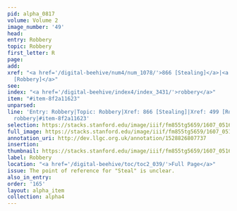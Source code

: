 ```yaml
---
pid: alpha_0817
volume: Volume 2
image_number: '49'
head:
entry: Robbery
topic: Robbery
first_letter: R
page:
add:
xref: "<a href='/digital-beehive/num4/num_1078/'>866 [Stealing]</a>|<a href='/digital-beehive/num2/num_0628/'>499
  [Robbery]</a>"
see:
index: "<a href='/digital-beehive/index4/index_3431/'>robbery</a>"
item: "#item-8f2a11623"
unparsed:
line: 'Entry: Robbery|Topic: Robbery|Xref: 866 [Stealing]|Xref: 499 [Robbery]|Index:
  robbery|#item-8f2a11623'
selection: https://stacks.stanford.edu/image/iiif/fm855tg5659/1607_0516/240,502,3073,576/full/0/default.jpg
full_image: https://stacks.stanford.edu/image/iiif/fm855tg5659/1607_0516/full/full/0/default.jpg
annotation_uri: http://dev.llgc.org.uk/annotation/1528826807737
insertion:
thumbnail: https://stacks.stanford.edu/image/iiif/fm855tg5659/1607_0516/240,502,600,180/250,/0/default.jpg
label: Robbery
location: "<a href='/digital-beehive/toc/toc2_039/'>Full Page</a>"
issue: The point of reference for "Steal" is unclear.
also_in_entry:
order: '165'
layout: alpha_item
collection: alpha4
---
```

